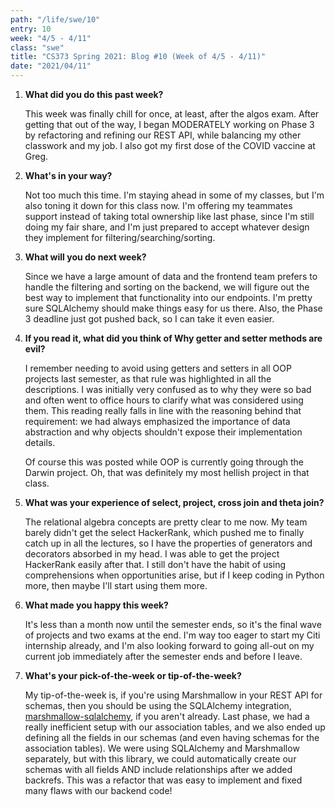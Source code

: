 ```yaml
---
path: "/life/swe/10"
entry: 10
week: "4/5 - 4/11"
class: "swe"
title: "CS373 Spring 2021: Blog #10 (Week of 4/5 - 4/11)"
date: "2021/04/11"
---
```


1. **What did you do this past week?**

   This week was finally chill for once, at least, after the algos exam. After getting that out of the way, I began MODERATELY working on Phase 3 by refactoring and refining our REST API, while balancing my other classwork and my job. I also got my first dose of the COVID vaccine at Greg.

2. **What's in your way?**

   Not too much this time. I'm staying ahead in some of my classes, but I'm also toning it down for this class now. I'm offering my teammates support instead of taking total ownership like last phase, since I'm still doing my fair share, and I'm just prepared to accept whatever design they implement for filtering/searching/sorting.

3. **What will you do next week?**

   Since we have a large amount of data and the frontend team prefers to handle the filtering and sorting on the backend, we will figure out the best way to implement that functionality into our endpoints. I'm pretty sure SQLAlchemy should make things easy for us there. Also, the Phase 3 deadline just got pushed back, so I can take it even easier.

4. **If you read it, what did you think of Why getter and setter methods are evil?**

   I remember needing to avoid using getters and setters in all OOP projects last semester, as that rule was highlighted in all the descriptions. I was initially very confused as to why they were so bad and often went to office hours to clarify what was considered using them. This reading really falls in line with the reasoning behind that requirement: we had always emphasized the importance of data abstraction and why objects shouldn't expose their implementation details.

   Of course this was posted while OOP is currently going through the Darwin project. Oh, that was definitely my most hellish project in that class.

5. **What was your experience of select, project, cross join and theta join?**

   The relational algebra concepts are pretty clear to me now. My team barely didn't get the select HackerRank, which pushed me to finally catch up in all the lectures, so I have the properties of generators and decorators absorbed in my head. I was able to get the project HackerRank easily after that. I still don't have the habit of using comprehensions when opportunities arise, but if I keep coding in Python more, then maybe I'll start using them more.

6. **What made you happy this week?**

   It's less than a month now until the semester ends, so it's the final wave of projects and two exams at the end. I'm way too eager to start my Citi internship already, and I'm also looking forward to going all-out on my current job immediately after the semester ends and before I leave.

7. **What's your pick-of-the-week or tip-of-the-week?**

   My tip-of-the-week is, if you're using Marshmallow in your REST API for schemas, then you should be using the SQLAlchemy integration, [marshmallow-sqlalchemy](https://marshmallow-sqlalchemy.readthedocs.io/en/latest/), if you aren't already. Last phase, we had a really inefficient setup with our association tables, and we also ended up defining all the fields in our schemas (and even having schemas for the association tables). We were using SQLAlchemy and Marshmallow separately, but with this library, we could automatically create our schemas with all fields AND include relationships after we added backrefs. This was a refactor that was easy to implement and fixed many flaws with our backend code!
